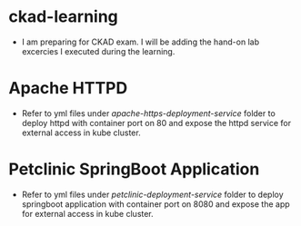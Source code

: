 # ckad-learning
  * I am preparing for CKAD exam. I will be adding the hand-on lab excercies I executed during the learning.  

# Apache HTTPD
  * Refer to yml files under _apache-https-deployment-service_ folder to deploy httpd  with container port on 80 and expose the httpd service for external access in kube cluster.
  
  
   
# Petclinic SpringBoot Application
  * Refer to yml files under _petclinic-deployment-service_ folder to deploy springboot application with container port on 8080 and expose the app for external access in kube cluster.

